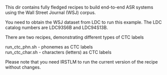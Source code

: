 
This dir contains fully fledged recipes to build end-to-end ASR systems using
the Wall Street Journal (WSJ) corpus.

You need to obtain the WSJ dataset from LDC to run this example. The LDC catalog
numbers are LDC93S6B and LDC94S13B. 

There are two recipes, demonstrating different types of CTC labels

run_ctc_phn.sh   - phonemes as CTC labels   
run_ctc_char.sh  - characters (letters) as CTC labels

Please note that you need IRSTLM to run the current version of the recipe without changes.

